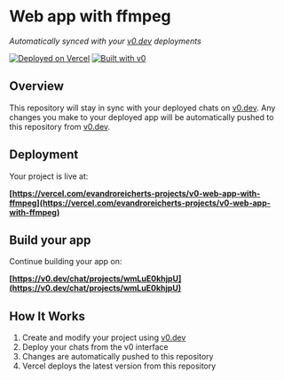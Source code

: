 # Web app with ffmpeg

*Automatically synced with your [v0.dev](https://v0.dev) deployments*

[![Deployed on Vercel](https://img.shields.io/badge/Deployed%20on-Vercel-black?style=for-the-badge&logo=vercel)](https://vercel.com/evandroreicherts-projects/v0-web-app-with-ffmpeg)
[![Built with v0](https://img.shields.io/badge/Built%20with-v0.dev-black?style=for-the-badge)](https://v0.dev/chat/projects/wmLuE0khjpU)

## Overview

This repository will stay in sync with your deployed chats on [v0.dev](https://v0.dev).
Any changes you make to your deployed app will be automatically pushed to this repository from [v0.dev](https://v0.dev).

## Deployment

Your project is live at:

**[https://vercel.com/evandroreicherts-projects/v0-web-app-with-ffmpeg](https://vercel.com/evandroreicherts-projects/v0-web-app-with-ffmpeg)**

## Build your app

Continue building your app on:

**[https://v0.dev/chat/projects/wmLuE0khjpU](https://v0.dev/chat/projects/wmLuE0khjpU)**

## How It Works

1. Create and modify your project using [v0.dev](https://v0.dev)
2. Deploy your chats from the v0 interface
3. Changes are automatically pushed to this repository
4. Vercel deploys the latest version from this repository
